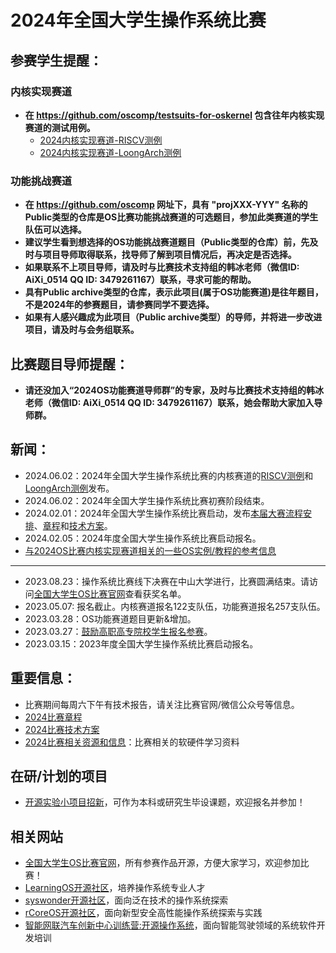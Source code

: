 # 2024年全国大学生操作系统比赛

## **参赛学生提醒：**  

### 内核实现赛道
- **在 https://github.com/oscomp/testsuits-for-oskernel 包含往年内核实现赛道的测试用例。**
  - [2024内核实现赛道-RISCV测例](https://github.com/oscomp/testsuits-for-oskernel/tree/final-2024-rv)
  - [2024内核实现赛道-LoongArch测例](https://github.com/oscomp/testsuits-for-oskernel/tree/final-2024-la)

### 功能挑战赛道 
- **在 https://github.com/oscomp 网址下，具有 "projXXX-YYY" 名称的Public类型的仓库是OS比赛功能挑战赛道的可选题目，参加此类赛道的学生队伍可以选择。**  
- **建议学生看到想选择的OS功能挑战赛道题目（Public类型的仓库）前，先及时与项目导师取得联系，找导师了解到项目情况后，再决定是否选择。**  
- **如果联系不上项目导师，请及时与比赛技术支持组的韩冰老师（微信ID: AiXi_0514 QQ ID: 3479261167）联系，寻求可能的帮助。**
- **具有Public archive类型的仓库，表示此项目(属于OS功能赛道)是往年题目，不是2024年的参赛题目，请参赛同学不要选择。**
- **如果有人感兴趣成为此项目（Public archive类型）的导师，并将进一步改进项目，请及时与会务组联系。**

## **比赛题目导师提醒：**  

- **请还没加入“2024OS功能赛道导师群”的专家，及时与比赛技术支持组的韩冰老师（微信ID: AiXi_0514 QQ ID: 3479261167）联系，她会帮助大家加入导师群。**

## 新闻：
- 2024.06.02：2024年全国大学生操作系统比赛的内核赛道的[RISCV测例](https://github.com/oscomp/testsuits-for-oskernel/tree/final-2024-rv)和[LoongArch测例](https://github.com/oscomp/testsuits-for-oskernel/tree/final-2024-la)发布。
- 2024.06.02：2024年全国大学生操作系统比赛初赛阶段结束。
- 2024.02.01：2024年全国大学生操作系统比赛启动，发布[本届大赛流程安排](https://mp.weixin.qq.com/s/e1HLV3K2afg1x9RWdeMRoQ)、[章程](https://mp.weixin.qq.com/s/58_Ci92WU0luJpOxfEb-yQ)和[技术方案](https://mp.weixin.qq.com/s/iSGcboaJINTVQ3Xnbj7eqA)。
- 2024.02.05：2024年度全国大学生操作系统比赛启动报名。
- [与2024OS比赛内核实现赛道相关的一些OS实例/教程的参考信息](https://github.com/oscomp/os-competition-info/blob/main/ref-info.md)
- ---
- 2023.08.23：操作系统比赛线下决赛在中山大学进行，比赛圆满结束。请访问[全国大学生OS比赛官网](https://os.educg.net/)查看获奖名单。
- 2023.05.07: 报名截止。内核赛道报名122支队伍，功能赛道报名257支队伍。
- 2023.03.28：OS功能赛道题目更新&增加。
- 2023.03.27：[鼓励高职高专院校学生报名参赛](https://os.educg.net/)。
- 2023.03.15：2023年度全国大学生操作系统比赛启动报名。

## 重要信息：
- 比赛期间每周六下午有技术报告，请关注比赛官网/微信公众号等信息。
- [2024比赛章程](https://mp.weixin.qq.com/s/58_Ci92WU0luJpOxfEb-yQ)
- [2024比赛技术方案](https://mp.weixin.qq.com/s/iSGcboaJINTVQ3Xnbj7eqA)
- [2024比赛相关资源和信息](https://github.com/oscomp/os-competition-info)：比赛相关的软硬件学习资料

## 在研/计划的项目
- [开源实验小项目招新](https://github.com/orgs/rcore-os/discussions/categories/ideas)，可作为本科或研究生毕设课题，欢迎报名并参加！

## 相关网站
- [全国大学生OS比赛官网](https://os.educg.net/)，所有参赛作品开源，方便大家学习，欢迎参加比赛！
- [LearningOS开源社区](https://github.com/learningos)，培养操作系统专业人才
- [syswonder开源社区](https://syswonder.org/)，面向泛在技术的操作系统探索
- [rCoreOS开源社区](https://github.com/rcore-os)，面向新型安全高性能操作系统探索与实践
- [智能网联汽车创新中心训练营:开源操作系统](https://github.com/cicvedu)，面向智能驾驶领域的系统软件开发培训

